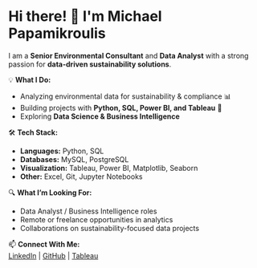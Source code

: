 # Hi there! 👋 I'm Michael Papamikroulis

I am a **Senior Environmental Consultant** and **Data Analyst** with a strong passion for **data-driven sustainability solutions**. 

💡 **What I Do:**
- Analyzing environmental data for sustainability & compliance 📊
- Building projects with **Python, SQL, Power BI, and Tableau** 🚀
- Exploring **Data Science & Business Intelligence** 

🛠 **Tech Stack:**  
- **Languages:** Python, SQL  
- **Databases:** MySQL, PostgreSQL  
- **Visualization:** Tableau, Power BI, Matplotlib, Seaborn  
- **Other:** Excel, Git, Jupyter Notebooks  

🔍 **What I’m Looking For:**  
- Data Analyst / Business Intelligence roles  
- Remote or freelance opportunities in analytics  
- Collaborations on sustainability-focused data projects  

📫 **Connect With Me:**  
[LinkedIn](https://www.linkedin.com/in/michael-papamikroulis) | [GitHub](https://github.com/Mikegr1990) | [Tableau](https://public.tableau.com/app/profile/michael.papamikroulis)
